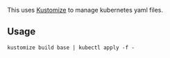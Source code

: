 This uses [Kustomize](https://github.com/kubernetes-sigs/kustomize) to manage
kubernetes yaml files.

## Usage

```
kustomize build base | kubectl apply -f -
```
